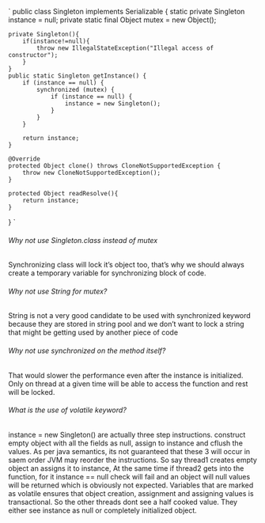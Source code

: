 

` 
public class Singleton implements Serializable {
    static private Singleton instance = null;
    private static final Object mutex = new Object();

    private Singleton(){
        if(instance!=null){
            throw new IllegalStateException("Illegal access of constructor");
        }
    }
    public static Singleton getInstance() {
        if (instance == null) {
            synchronized (mutex) {
                if (instance == null) {
                    instance = new Singleton();
                }
            }
        }

        return instance;
    }

    @Override
    protected Object clone() throws CloneNotSupportedException {
        throw new CloneNotSupportedException();
    }

    protected Object readResolve(){
        return instance;
    }
}
`

###### Why not use Singleton.class instead of mutex
Synchronizing class will lock it’s object too, that’s why we should always create a temporary variable for synchronizing 
block of code.

###### Why not use String for mutex?
String is not a very good candidate to be used with synchronized keyword because they are stored in string pool and we 
don’t want to lock a string that might be getting used by another piece of code

###### Why not use synchronized on the method itself?
That would slower the performance even after the instance is initialized. Only on thread at a given time will be able to 
access the function and rest will be locked.

###### What is the use of volatile keyword?
instance = new Singleton() are actually three step instructions. construct empty object with all the fields as null, 
assign to instance and cflush the values. As per java semantics, its not guaranteed that these 3 will occur in saem order
JVM may reorder the instructions. So say thread1 creates empty object an assigns it to instance, At the same time if 
thread2 gets into the function, for it instance == null check will fail and an object will null values will be returned
which is obviously not expected.
Variables that are marked as volatile ensures that object creation, assignment and assigning values is transactional.
So the other threads dont see a half cooked value. They either see instance as null or completely initialized object.
                       



